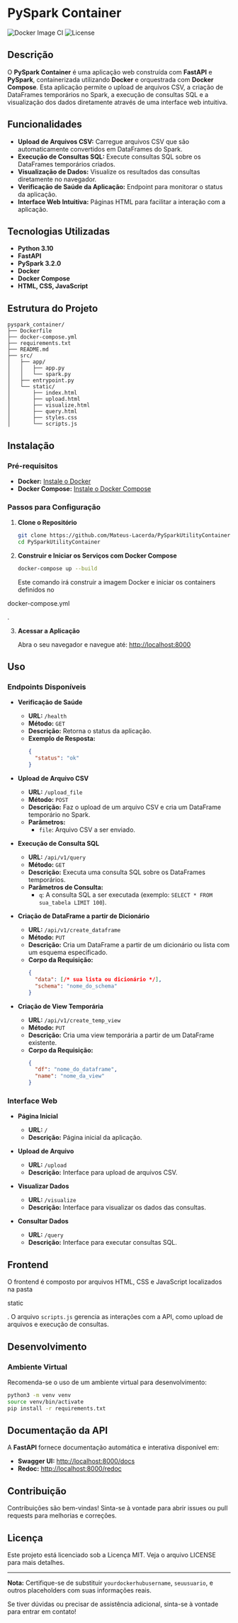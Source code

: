 # PySpark Container

![Docker Image CI](https://img.shields.io/docker/automated/yourdockerhubusername/pyspark-container)
![License](https://img.shields.io/github/license/yourusername/pyspark-container)

## Descrição

O **PySpark Container** é uma aplicação web construída com **FastAPI** e **PySpark**, containerizada utilizando **Docker** e orquestrada com **Docker Compose**. Esta aplicação permite o upload de arquivos CSV, a criação de DataFrames temporários no Spark, a execução de consultas SQL e a visualização dos dados diretamente através de uma interface web intuitiva.

## Funcionalidades

- **Upload de Arquivos CSV:** Carregue arquivos CSV que são automaticamente convertidos em DataFrames do Spark.
- **Execução de Consultas SQL:** Execute consultas SQL sobre os DataFrames temporários criados.
- **Visualização de Dados:** Visualize os resultados das consultas diretamente no navegador.
- **Verificação de Saúde da Aplicação:** Endpoint para monitorar o status da aplicação.
- **Interface Web Intuitiva:** Páginas HTML para facilitar a interação com a aplicação.

## Tecnologias Utilizadas

- **Python 3.10**
- **FastAPI**
- **PySpark 3.2.0**
- **Docker**
- **Docker Compose**
- **HTML, CSS, JavaScript**

## Estrutura do Projeto

```
pyspark_container/
├── Dockerfile
├── docker-compose.yml
├── requirements.txt
├── README.md
├── src/
│   ├── app/
│   │   ├── app.py
│   │   └── spark.py
│   ├── entrypoint.py
│   └── static/
│       ├── index.html
│       ├── upload.html
│       ├── visualize.html
│       ├── query.html
│       ├── styles.css
│       └── scripts.js
```

## Instalação

### Pré-requisitos

- **Docker:** [Instale o Docker](https://docs.docker.com/get-docker/)
- **Docker Compose:** [Instale o Docker Compose](https://docs.docker.com/compose/install/)

### Passos para Configuração

1. **Clone o Repositório**

   ```bash
   git clone https://github.com/Mateus-Lacerda/PySparkUtilityContainer.git
   cd PySparkUtilityContainer
   ```

2. **Construir e Iniciar os Serviços com Docker Compose**

   ```bash
   docker-compose up --build
   ```

   Este comando irá construir a imagem Docker e iniciar os containers definidos no 

docker-compose.yml

.

3. **Acessar a Aplicação**

   Abra o seu navegador e navegue até: [http://localhost:8000](http://localhost:8000)

## Uso

### Endpoints Disponíveis

- **Verificação de Saúde**

  - **URL:** `/health`
  - **Método:** `GET`
  - **Descrição:** Retorna o status da aplicação.
  - **Exemplo de Resposta:**
    ```json
    {
      "status": "ok"
    }
    ```

- **Upload de Arquivo CSV**

  - **URL:** `/upload_file`
  - **Método:** `POST`
  - **Descrição:** Faz o upload de um arquivo CSV e cria um DataFrame temporário no Spark.
  - **Parâmetros:**
    - `file`: Arquivo CSV a ser enviado.

- **Execução de Consulta SQL**

  - **URL:** `/api/v1/query`
  - **Método:** `GET`
  - **Descrição:** Executa uma consulta SQL sobre os DataFrames temporários.
  - **Parâmetros de Consulta:**
    - `q`: A consulta SQL a ser executada (exemplo: `SELECT * FROM sua_tabela LIMIT 100`).

- **Criação de DataFrame a partir de Dicionário**

  - **URL:** `/api/v1/create_dataframe`
  - **Método:** `PUT`
  - **Descrição:** Cria um DataFrame a partir de um dicionário ou lista com um esquema especificado.
  - **Corpo da Requisição:**
    ```json
    {
      "data": [/* sua lista ou dicionário */],
      "schema": "nome_do_schema"
    }
    ```

- **Criação de View Temporária**

  - **URL:** `/api/v1/create_temp_view`
  - **Método:** `PUT`
  - **Descrição:** Cria uma view temporária a partir de um DataFrame existente.
  - **Corpo da Requisição:**
    ```json
    {
      "df": "nome_do_dataframe",
      "name": "nome_da_view"
    }
    ```

### Interface Web

- **Página Inicial**

  - **URL:** `/`
  - **Descrição:** Página inicial da aplicação.

- **Upload de Arquivo**

  - **URL:** `/upload`
  - **Descrição:** Interface para upload de arquivos CSV.

- **Visualizar Dados**

  - **URL:** `/visualize`
  - **Descrição:** Interface para visualizar os dados das consultas.

- **Consultar Dados**

  - **URL:** `/query`
  - **Descrição:** Interface para executar consultas SQL.

## Frontend

O frontend é composto por arquivos HTML, CSS e JavaScript localizados na pasta 

static

. O arquivo `scripts.js` gerencia as interações com a API, como upload de arquivos e execução de consultas.

## Desenvolvimento

### Ambiente Virtual

Recomenda-se o uso de um ambiente virtual para desenvolvimento:

```bash
python3 -m venv venv
source venv/bin/activate
pip install -r requirements.txt
```

## Documentação da API

A **FastAPI** fornece documentação automática e interativa disponível em:

- **Swagger UI:** [http://localhost:8000/docs](http://localhost:8000/docs)
- **Redoc:** [http://localhost:8000/redoc](http://localhost:8000/redoc)

## Contribuição

Contribuições são bem-vindas! Sinta-se à vontade para abrir issues ou pull requests para melhorias e correções.

## Licença

Este projeto está licenciado sob a Licença MIT. Veja o arquivo LICENSE para mais detalhes.

---

**Nota:** Certifique-se de substituir `yourdockerhubusername`, `seuusuario`, e outros placeholders com suas informações reais.

Se tiver dúvidas ou precisar de assistência adicional, sinta-se à vontade para entrar em contato!